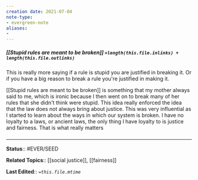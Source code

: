 ```yaml
---
creation date: 2021-07-04
note-type: 
- evergreen-note
aliases:
- 
---
```


##### [[Stupid rules are meant to be broken]] `=length(this.file.inlinks) + length(this.file.outlinks)`

This is really more saying if a rule is stupid you are justified in breaking it. Or if you have a big reason to break a rule you're justified in making it.

[[Stupid rules are meant to be broken]] is something that my mother always said to me, which is ironic because I then went on to break many of her rules that she didn't think were stupid. This idea really enforced the idea that the law does not always bring about justice. This was very influential as I started to learn about the ways in which our system is broken. I have no loyalty to a laws, or ancient laws, the only thing I have loyalty to is justice and fairness. That is what really matters

### <hr class="footnote"/>

**Status**:: #EVER/SEED 

**Related Topics**:: [[social justice]], [[fairness]]

**Last Edited**:: *`=this.file.mtime`*
	


